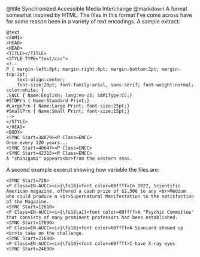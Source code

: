 @title		Synchronized Accessible Media Interchange
@markdown
A format somewhat inspired by HTML. The files in this format
I've come across have for some reason been in a variety of text
encodings. A sample extract:

~~~
@text
<SAMI>
<HEAD>
<HEAD>
<TITLE></TITLE>
<STYLE TYPE="text/css">
<!--
P { margin-left:8pt; margin-right:8pt; margin-bottom:2pt; margin-top:2pt;
	text-align:center;
	font-size:20pt; font-family:arial, sans-serif; font-weight:normal; color:white; }
.ENCC { Name:English; lang:en-US; SAMIType:CC;}
#STDPrn { Name:Standard Print;}
#LargePrn { Name:Large Print; font-size:25pt;}
#SmallPrn { Name:Small Print; font-size:15pt;}
-->
</STYLE>
</HEAD>
<BODY>
<SYNC Start=38879><P Class=ENCC>
Once every 120 years...
<SYNC Start=40647><P Class=ENCC>
<SYNC Start=42315><P Class=ENCC>
A "shinigami" appears<br>from the eastern seas.

~~~
A second example excerpt showing how variable the files are:

~~~
<SYNC Start=720>
<P Class=EN-AUCC><i>{\fs18}<font color=00ffff>In 1922, Scientific American magazine, offered a cash prize of $2,500 to any <br>Medium who could produce a <br>Supernatural Manifestation to the satisfaction of the Magazine.
<SYNC Start=12610>
<P Class=EN-AUCC><i>{\fs18\a1}<font color=00ffff>A "Psychic Committee" that consists of many prominent professors had been established.
<SYNC Start=17890>
<P Class=EN-AUCC><i>{\fs18}<font color=00ffff>A Spaniard showed up <br>to take on the challenge.
<SYNC Start=21690>
<P Class=EN-AUCC><i>{\fs18}<font color=00ffff>I have X-ray eyes 
<SYNC Start=24690>

~~~
